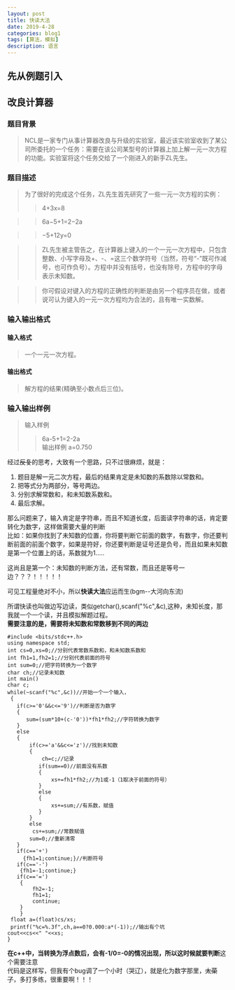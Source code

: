 ```yaml
---
layout: post
title: 快读大法
date: 2019-4-28
categories: blog1
tags: [算法，模拟]
description: 语言
---
```


## 先从例题引入

## 改良计算器

### 题目背景
>NCL是一家专门从事计算器改良与升级的实验室，最近该实验室收到了某公司所委托的一个任务：需要在该公司某型号的计算器上加上解一元一次方程的功能。实验室将这个任务交给了一个刚进入的新手ZL先生。

### 题目描述
>为了很好的完成这个任务，ZL先生首先研究了一些一元一次方程的实例：<br/>
>>4+3x=8<br/>

>>6a−5+1=2−2a<br/>

>>−5+12y=0<br/>

>>ZL先生被主管告之，在计算器上键入的一个一元一次方程中，只包含整数、小写字母及+、-、=这三个数学符号（当然，符号“-”既可作减号，也可作负号）。方程中并没有括号，也没有除号，方程中的字母表示未知数。<br/>

>>你可假设对键入的方程的正确性的判断是由另一个程序员在做，或者说可认为键入的一元一次方程均为合法的，且有唯一实数解。<br/>

### 输入输出格式
#### 输入格式
>一个一元一次方程。
#### 输出格式
>解方程的结果(精确至小数点后三位)。

### 输入输出样例
>输入样例
>>6a-5+1=2-2a<br/>
>输出样例
>>a=0.750<br>

经过~~反复~~的思考，大致有一个思路，只不过很麻烦，就是：<br/>
1. 题目是解一元二次方程，最后的结果肯定是未知数的系数除以常数和。
2. 把等式分为两部分，等号两边。
3. 分别求解常数和，和未知数系数和。
4. 最后求解。

那么问题来了，输入肯定是字符串，而且不知道长度，后面读字符串的话，肯定要转化为数字，这样做需要大量的判断<br/>
比如：如果你找到了未知数的位置，你将要判断它前面的数字，有数字，你还要判断前面的前面个数字，如果是符好，你还要判断是证号还是负号，而且如果未知数是第一个位置上的话，系数就为1.....<br/>

这尚且是第一个：未知数的判断方法，还有常数，而且还是等号一边？？？！！！！！<br/>

可见工程量绝对不小，所以**快读大法**应运而生(bgm--大河向东流)<br/>

所谓快读也叫做边写边读，类似getchar(),scanf("%c",&c),这种，未知长度，那我就一个一个读，并且模拟解题过程。<br/>
**需要注意的是，需要将未知数和常数移到不同的两边**

    #include <bits/stdc++.h>
    using namespace std;
    int cs=0,xs=0;//分别代表常数系数和，和未知数系数和
    int fh1=1,fh2=1;//分别代表前面的符号
    int sum=0;//把字符转换为一个数字
    char ch;//记录未知数
    int main()
    char c;
    while(~scanf("%c",&c))//开始一个一个输入，
     {
       if(c>='0'&&c<='9')//判断是否为数字
       {
          sum=(sum*10+(c-'0'))*fh1*fh2;//字符转换为数字
       }
       else
       {
           if(c>='a'&&c<='z')//找到未知数
           {
               ch=c;//记录
              if(sum==0)//前面没有系数
              {
                  xs+=fh1*fh2;//为1或-1（1取决于前面的符号）
              }
              else
              {
                  xs+=sum;//有系数，赋值
              }
           }
           else
            cs+=sum;//常数赋值
           sum=0;//重新清零
       }
       if(c=='+')
         {fh1=1;continue;}//判断符号
       if(c=='-')
        {fh1=-1;continue;}
       if(c=='=')
        {
            fh2=-1;
            fh1=1;
            continue;
        }
        }
     float a=(float)cs/xs;
     printf("%c=%.3f",ch,a==0?0.000:a*(-1));//输出有个坑
    cout<<cs<<" "<<xs;
    }

**在c++中，当转换为浮点数后，会有-1/0=-0的情况出现，所以这时候就要判断**这个需要注意<br/>
代码是这样写，但我有个bug调了一个小时（哭辽），就是化为数字那里，~~太菜了~~，多打多练，很重要啊！！！







